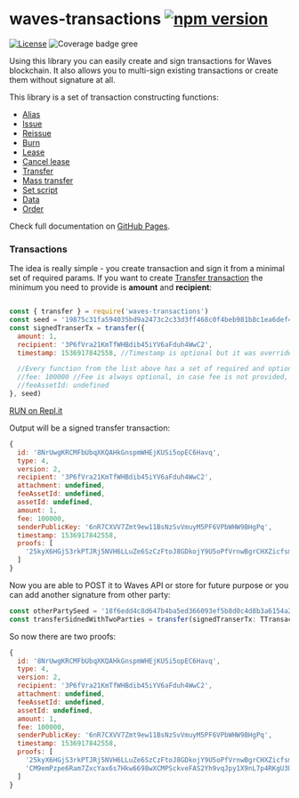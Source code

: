 # waves-transactions  [![npm version](https://badge.fury.io/js/waves-transactions.svg)](https://www.npmjs.com/package/waves-transactions)

[![License][license-image]][license-url] ![Coverage badge gree][coverage-badge-green]

[license-url]: https://opensource.org/licenses/MIT
[license-image]: https://img.shields.io/npm/l/make-coverage-badge.svg
[coverage-badge-green]:https://img.shields.io/badge/Coverage-98.77%25-brightgreen.svg

Using this library you can easily create and sign transactions for Waves blockchain.
It also allows you to multi-sign existing transactions or create them without signature at all.

This library is a set of transaction constructing functions:
* [Alias](https://ebceu4.github.io/waves-transactions/globals.html#alias)
* [Issue](https://ebceu4.github.io/waves-transactions/globals.html#issue)
* [Reissue](https://ebceu4.github.io/waves-transactions/globals.html#reissue)
* [Burn](https://ebceu4.github.io/waves-transactions/globals.html#burn)
* [Lease](https://ebceu4.github.io/waves-transactions/globals.html#lease)
* [Cancel lease](https://ebceu4.github.io/waves-transactions/globals.html#cancellease)
* [Transfer](https://ebceu4.github.io/waves-transactions/globals.html#transfer)
* [Mass transfer](https://ebceu4.github.io/waves-transactions/globals.html#masstransfer)
* [Set script](https://ebceu4.github.io/waves-transactions/globals.html#setscript)
* [Data](https://ebceu4.github.io/waves-transactions/globals.html#data)
* [Order](https://ebceu4.github.io/waves-transactions/globals.html#order)

Check full documentation on [GitHub Pages](https://ebceu4.github.io/waves-transactions/index.html).

### Transactions

The idea is really simple - you create transaction and sign it from a minimal set of required params.
If you want to create [Transfer transaction](https://ebceu4.github.io/waves-transactions/interfaces/transfertransaction.html) the minimum you need to provide is **amount** and **recipient**:
```js

const { transfer } = require('waves-transactions')
const seed = '19875c31fa594035bd9a2473c2c33d3ff468c0f4beb981b8c1ea6def4a'
const signedTranserTx = transfer({ 
  amount: 1,
  recipient: '3P6fVra21KmTfWHBdib45iYV6aFduh4WwC2',
  timestamp: 1536917842558, //Timestamp is optional but it was overrided, in case timestamp is not provided it will fallback to Date.now()

  //Every function from the list above has a set of required and optional params 
  //fee: 100000 //Fee is always optional, in case fee is not provided, it will be calculated for you
  //feeAssetId: undefined
}, seed)
```
[RUN on Repl.it](https://repl.it/@ebceu4/minimal-transfer-example?lite=true)

Output will be a signed transfer transaction:
```js
{
  id: '8NrUwgKRCMFbUbqXKQAHkGnspmWHEjKUSi5opEC6Havq',
  type: 4,
  version: 2,
  recipient: '3P6fVra21KmTfWHBdib45iYV6aFduh4WwC2',
  attachment: undefined,
  feeAssetId: undefined,
  assetId: undefined,
  amount: 1,
  fee: 100000,
  senderPublicKey: '6nR7CXVV7Zmt9ew11BsNzSvVmuyM5PF6VPbWHW9BHgPq',
  timestamp: 1536917842558,
  proofs: [
    '25kyX6HGjS3rkPTJRj5NVH6LLuZe6SzCzFtoJ8GDkojY9U5oPfVrnwBgrCHXZicfsmLthPUjTrfT9TQL2ciYrPGE'
  ]
}
```

Now you are able to POST it to Waves API or store for future purpose or you can add another signature from other party:
```js
const otherPartySeed = '18f6edd4c8d647b4ba5ed366093ef5b8d0c4d8b3a6154a2b876f54773a678781'
const transferSidnedWithTwoParties = transfer(signedTranserTx: TTransaction, seed)
```

So now there are two proofs:
```js
{
  id: '8NrUwgKRCMFbUbqXKQAHkGnspmWHEjKUSi5opEC6Havq',
  type: 4,
  version: 2,
  recipient: '3P6fVra21KmTfWHBdib45iYV6aFduh4WwC2',
  attachment: undefined,
  feeAssetId: undefined,
  assetId: undefined,
  amount: 1,
  fee: 100000,
  senderPublicKey: '6nR7CXVV7Zmt9ew11BsNzSvVmuyM5PF6VPbWHW9BHgPq',
  timestamp: 1536917842558,
  proofs: [
    '25kyX6HGjS3rkPTJRj5NVH6LLuZe6SzCzFtoJ8GDkojY9U5oPfVrnwBgrCHXZicfsmLthPUjTrfT9TQL2ciYrPGE',
    'CM9emPzpe6Ram7ZxcYax6s7Hkw6698wXCMPSckveFAS2Yh9vqJpy1X9nL7p4RKgU3UEa8c9RGXfUK6mFFq4dL9z'
  ]
}
```
